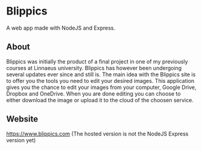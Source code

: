 # Blippics
A web app made with NodeJS and Express.

## About

Blippics was initially the product of a final project in one of my previously courses at Linnaeus university. Blippics has however been undergoing several updates ever since and still is. The main idea with the Blippics site is to offer you the tools you need to edit your desired images. This application gives you the chance to edit your images from your computer, Google Drive, Dropbox and OneDrive. When you are done editing you can choose to either download the image or upload it to the cloud of the choosen service.

## Website
https://www.blippics.com (The hosted version is not the NodeJS Express version yet)
